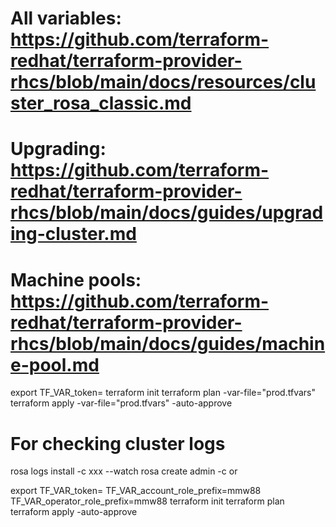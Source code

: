 # All variables: https://github.com/terraform-redhat/terraform-provider-rhcs/blob/main/docs/resources/cluster_rosa_classic.md
# Upgrading: https://github.com/terraform-redhat/terraform-provider-rhcs/blob/main/docs/guides/upgrading-cluster.md
# Machine pools: https://github.com/terraform-redhat/terraform-provider-rhcs/blob/main/docs/guides/machine-pool.md


export TF_VAR_token=<OCM token>
terraform init
terraform plan -var-file="prod.tfvars"
terraform apply -var-file="prod.tfvars" -auto-approve
# For checking cluster logs
rosa logs install -c xxx --watch
rosa create admin -c <clusterid>
or

export TF_VAR_token=<OCM token>
TF_VAR_account_role_prefix=mmw88
TF_VAR_operator_role_prefix=mmw88
terraform init
terraform plan
terraform apply -auto-approve
